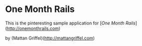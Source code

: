 # One Month Rails

This is the pinteresting sample application for
[*One Month Rails*] (http://onemonthrails.com)

by (Mattan Griffel)(http://mattangriffel.com)